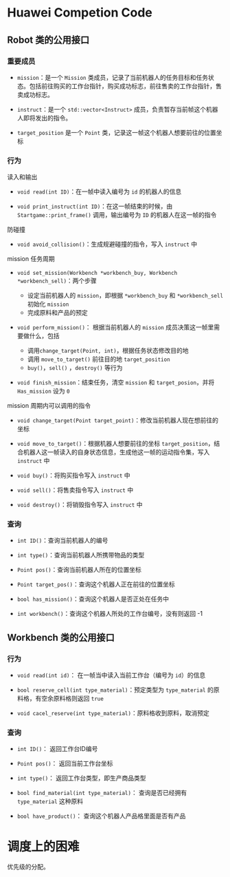 # Huawei Competion Code


## Robot 类的公用接口

### 重要成员

- `mission`：是一个 `Mission` 类成员，记录了当前机器人的任务目标和任务状态。包括前往购买的工作台指针，购买成功标志，前往售卖的工作台指针，售卖成功标志。

- `instruct`：是一个 `std::vector<Instruct>` 成员，负责暂存当前帧这个机器人即将发出的指令。

- `target_position` 是一个 `Point` 类，记录这一帧这个机器人想要前往的位置坐标



### 行为

读入和输出

- `void read(int ID)`：在一帧中读入编号为 `id` 的机器人的信息

- `void print_instruct(int ID)`：在这一帧结束的时候，由 `Startgame::print_frame()` 调用，输出编号为 `ID` 的机器人在这一帧的指令

防碰撞

- `void avoid_collision()`：生成规避碰撞的指令，写入 `instruct` 中 

mission 任务周期

- `void set_mission(Workbench *workbench_buy, Workbench *workbench_sell)`：两个步骤
  - 设定当前机器人的 `mission`，即根据 `*workbench_buy` 和 `*workbench_sell` 初始化 `mission` 
  - 完成原料和产品的预定


- `void perform_mission()`： 根据当前机器人的 `mission` 成员决策这一帧里需要做什么，包括
  -  调用`change_target(Point, int)`，根据任务状态修改目的地 
  -  调用 `move_to_target()` 前往目的地 `target_position`
  -  `buy()`，`sell()` ，`destroy()` 等行为


- `void finish_mission`：结束任务，清空 `mission` 和 `target_posion`，并将 `Has_mission` 设为 `0`

mission 周期内可以调用的指令

- `void change_target(Point target_point)`：修改当前机器人现在想前往的坐标

- `void move_to_target()`：根据机器人想要前往的坐标 `target_position`，结合机器人这一帧读入的自身状态信息，生成他这一帧的运动指令集，写入 `instruct` 中

- `void buy()`：将购买指令写入 `instruct` 中

- `void sell()`：将售卖指令写入 `instruct` 中

- `void destroy()`：将销毁指令写入 `instruct` 中

### 查询

- `int ID()`：查询当前机器人的编号

- `int type()`：查询当前机器人所携带物品的类型

- `Point pos()`：查询当前机器人所在的位置坐标

- `Point target_pos()`：查询这个机器人正在前往的位置坐标

- `bool has_mission()`：查询这个机器人是否正处在任务中

- `int workbench()`：查询这个机器人所处的工作台编号，没有则返回 -1



## Workbench 类的公用接口

### 行为

- `void read(int id)`： 在一帧当中读入当前工作台（编号为 `id`）的信息

- `bool reserve_cell(int type_material)`：预定类型为 `type_material` 的原料格，有空余原料格则返回 `true`


- `void cacel_reserve(int type_material)`：原料格收到原料，取消预定


### 查询

- `int ID()`： 返回工作台ID编号

- `Point pos()`： 返回当前工作台坐标 

- `int type()`： 返回工作台类型，即生产商品类型

- `bool find_material(int type_material)`：  查询是否已经拥有 `type_material` 这种原料


- `bool have_product()`： 查询这个机器人产品格里面是否有产品





# 调度上的困难

优先级的分配。


